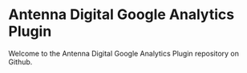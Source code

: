# Antenna Digital Google Analytics Plugin

Welcome to the Antenna Digital Google Analytics Plugin repository on Github.
